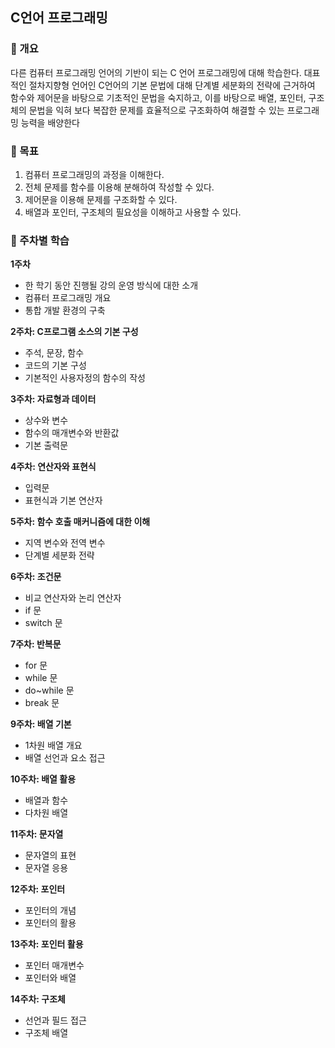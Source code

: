 C언어 프로그래밍
---
### 📍 개요
다른 컴퓨터 프로그래밍 언어의 기반이 되는 C 언어 프로그래밍에 대해 학습한다. 대표적인 절차지향형 언어인 C언어의 기본 문법에 대해 단계별 세분화의 전략에 근거하여 함수와 제어문을 바탕으로 기초적인 문법을 숙지하고, 이를 바탕으로 배열, 포인터, 구조체의 문법을 익혀 보다 복잡한 문제를 효율적으로 구조화하여 해결할 수 있는 프로그래밍 능력을 배양한다

### 📍 목표
1. 컴퓨터 프로그래밍의 과정을 이해한다.
2. 전체 문제를 함수를 이용해 분해하여 작성할 수 있다.
3. 제어문을 이용해 문제를 구조화할 수 있다.
4. 배열과 포인터, 구조체의 필요성을 이해하고 사용할 수 있다.

### 📍 주차별 학습
**1주차**
- 한 학기 동안 진행될 강의 운영 방식에 대한 소개
- 컴퓨터 프로그래밍 개요
- 통합 개발 환경의 구축

**2주차: C프로그램 소스의 기본 구성**
- 주석, 문장, 함수
- 코드의 기본 구성
- 기본적인 사용자정의 함수의 작성

**3주차: 자료형과 데이터**
- 상수와 변수
- 함수의 매개변수와 반환값
- 기본 출력문

**4주차: 연산자와 표현식**
- 입력문
- 표현식과 기본 연산자

**5주차: 함수 호출 매커니즘에 대한 이해**
- 지역 변수와 전역 변수
- 단계별 세분화 전략

**6주차: 조건문**
- 비교 연산자와 논리 연산자
- if 문
- switch 문

**7주차: 반복문**
- for 문
- while 문
- do~while 문
- break 문

**9주차: 배열 기본**
- 1차원 배열 개요
- 배열 선언과 요소 접근

**10주차: 배열 활용**
- 배열과 함수
- 다차원 배열

**11주차: 문자열**
- 문자열의 표현
- 문자열 응용

**12주차: 포인터**
- 포인터의 개념
- 포인터의 활용

**13주차: 포인터 활용**
- 포인터 매개변수
- 포인터와 배열

**14주차: 구조체**
- 선언과 필드 접근
- 구조체 배열


